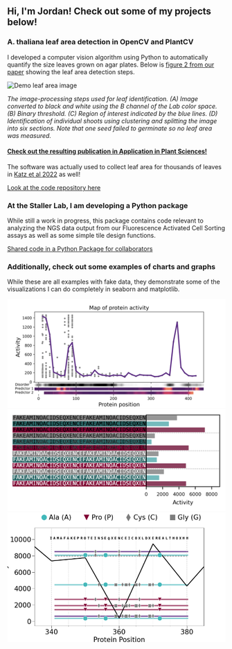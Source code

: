 ## Hi, I'm Jordan! Check out some of my projects below!

### A. thaliana leaf area detection in OpenCV and PlantCV
I developed a computer vision algorithm using Python to automatically quantify the size leaves grown on agar plates. Below is [figure 2 from our paper](https://pubmed.ncbi.nlm.nih.gov/36518946/) showing the leaf area detection steps.

![Demo leaf area image](https://user-images.githubusercontent.com/72272198/235205383-44b73a77-794c-4455-9eda-a535eeef7117.png)

*The image-processing steps used for leaf identification. (A) Image converted to black and white using the B channel of the Lab color space. (B) Binary threshold. (C) Region of interest indicated by the blue lines. (D) Identification of individual shoots using clustering and splitting the image into six sections. Note that one seed failed to germinate so no leaf area was measured.*

#### [Check out the resulting publication in Application in Plant Sciences!](https://bsapubs.onlinelibrary.wiley.com/doi/10.1002/aps3.11504)

The software was actually used to collect leaf area for thousands of leaves in [Katz et al 2022](https://pubmed.ncbi.nlm.nih.gov/36130068/) as well!

[Look at the code repository here](https://github.com/massivejords/Agar-plate-leaf-area)

### At the Staller Lab, I am developing a Python package
While still a work in progress, this package contains code relevant to analyzing the NGS data output from our Fluorescence Activated Cell Sorting assays as well as some simple tile design functions.

[Shared code in a Python Package for collaborators](https://github.com/massivejords/tools)

### Additionally, check out some examples of charts and graphs
While these are all examples with fake data, they demonstrate some of the visualizations I can do completely in seaborn and matplotlib. 

![Graph with colorbars](https://github.com/massivejords/massivejords/raw/main/misc_1.png)
![Graph with legend and tile bars](https://github.com/massivejords/massivejords/raw/main/misc_3.png)
![Graph with sequences](https://github.com/massivejords/massivejords/raw/main/misc_4.png)

